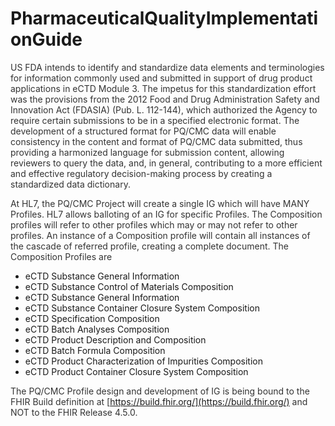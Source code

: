 # PharmaceuticalQualityImplementationGuide

<span style="color:  #333333;;">US FDA intends to identify and standardize data elements and terminologies for information commonly used and submitted in support of drug product applications in eCTD Module 3. The impetus for this standardization effort was the provisions from the 2012 Food and Drug Administration Safety and Innovation Act (FDASIA) (Pub. L. 112-144), which authorized the Agency to require certain submissions to be in a specified electronic format. The development of a structured format for PQ/CMC data will enable consistency in the content and format of PQ/CMC data submitted, thus providing a harmonized language for submission content, allowing reviewers to query the data, and, in general, contributing to a more efficient and effective regulatory decision-making process by creating a standardized data dictionary.</span>

<span style="color:  #333333;;">At HL7, the PQ/CMC Project will create a single IG which will have MANY Profiles. HL7 allows balloting of an IG for specific Profiles. The Composition profiles will refer to other profiles which may or may not refer to other profiles.  An instance of a Composition profile will contain all instances of the cascade of referred profile, creating a complete document.  The Composition Profiles are </span>
<br>

* eCTD Substance General Information
* eCTD Substance Control of Materials Composition
* eCTD Substance General Information
* eCTD Substance Container Closure System Composition
* eCTD Specification Composition
* eCTD Batch Analyses Composition
* eCTD Product Description and Composition
* eCTD Batch Formula Composition
* eCTD Product Characterization of Impurities Composition
* eCTD Product Container Closure System Composition

<span style="color:  #333333;;">The PQ/CMC Profile design and development of IG is being bound to the FHIR Build definition at [https://build.fhir.org/](https://build.fhir.org/) and NOT to the FHIR Release 4.5.0. </span>